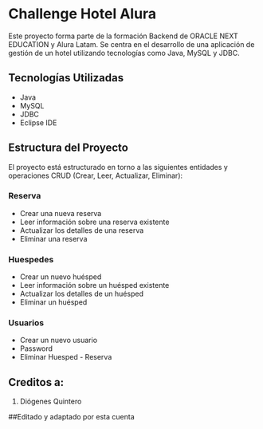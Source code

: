 # Challenge Hotel Alura

Este proyecto forma parte de la formación Backend de ORACLE NEXT EDUCATION y Alura Latam. Se centra en el desarrollo de una aplicación de gestión de un hotel utilizando tecnologías como Java, MySQL y JDBC.

## Tecnologías Utilizadas

- Java
- MySQL
- JDBC
- Eclipse IDE

## Estructura del Proyecto

El proyecto está estructurado en torno a las siguientes entidades y operaciones CRUD (Crear, Leer, Actualizar, Eliminar):

### Reserva

- Crear una nueva reserva
- Leer información sobre una reserva existente
- Actualizar los detalles de una reserva
- Eliminar una reserva

### Huespedes

- Crear un nuevo huésped
- Leer información sobre un huésped existente
- Actualizar los detalles de un huésped
- Eliminar un huésped

### Usuarios

- Crear un nuevo usuario
- Password
- Eliminar Huesped - Reserva

## Creditos a:

1. Diógenes Quintero

##Editado y adaptado por esta cuenta
